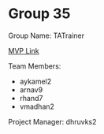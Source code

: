 # Group 35
Group Name: TATrainer

[MVP Link](http://cs196.cs.illinois.edu)

Team Members: 
- aykamel2
- arnav9
- rhand7
- vmadhan2

Project Manager: dhruvks2

